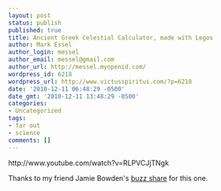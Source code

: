 ```yaml
---
layout: post
status: publish
published: true
title: Ancient Greek Celestial Calculator, made with Legos
author: Mark Essel
author_login: messel
author_email: messel@gmail.com
author_url: http://messel.myopenid.com/
wordpress_id: 6218
wordpress_url: http://www.victusspiritus.com/?p=6218
date: '2010-12-11 06:48:29 -0500'
date_gmt: '2010-12-11 13:48:29 -0500'
categories:
- Uncategorized
tags:
- far out
- science
comments: []
---
```

<p>http://www.youtube.com/watch?v=RLPVCJjTNgk</p>
<p>Thanks to my friend Jamie Bowden's <a href="http://www.google.com/buzz/jsbowden/avQPMw9EVJj/Ho-impostato-un-video-di-YouTube-come-preferito">buzz share</a> for this one.</p>
